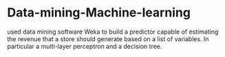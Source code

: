 # Data-mining-Machine-learning
used data mining software Weka to build a predictor capable of estimating the revenue that a store should generate based on a list of variables. In particular a multi-layer perceptron and a decision tree.

